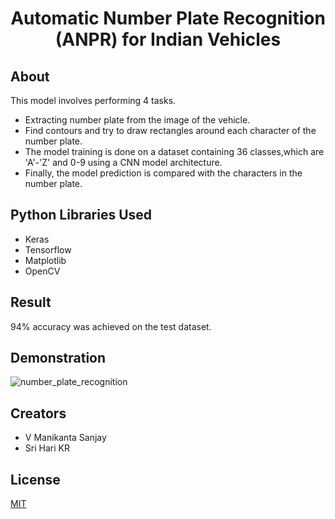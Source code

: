 <div align="Center">
<h1> Automatic Number Plate Recognition (ANPR) for Indian Vehicles </h1>
</div>

## About

This model involves performing 4 tasks.

- Extracting number plate from the image of the vehicle.
- Find contours and try to draw rectangles around each character of the number plate.
- The model training is done on a dataset containing 36 classes,which are 'A'-'Z' and 0-9 using a CNN model architecture.
- Finally, the model prediction is compared with the characters in the number plate.

## Python Libraries Used

- Keras
- Tensorflow
- Matplotlib
- OpenCV

 
## Result
94% accuracy was achieved on the test dataset.

## Demonstration


![number_plate_recognition](https://user-images.githubusercontent.com/53619729/162380150-1747663c-5105-472b-b1ed-be76c6cc9ad1.gif)




## Creators

* V Manikanta Sanjay 
* Sri Hari KR 

## License

[MIT](https://github.com/ManikantaSanjay/indian_number_plate_character_recognition/blob/master/LICENSE)
